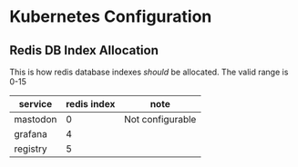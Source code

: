 # Kubernetes Configuration

## Redis DB Index Allocation

This is how redis database indexes *should* be allocated. The valid range is 0-15

| service  | redis index | note             |
| -------- | ----------- | ----             |
| mastodon | 0           | Not configurable |
| grafana  | 4           | |
| registry | 5           | |
